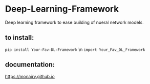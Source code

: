 # Deep-Learning-Framework 
Deep learning framework to ease building of nueral network models.

## to install: ##
``` pip install Your-Fav-DL-Framework ``` \n
``` import Your_Fav_DL_Framework ```


## documentation:
https://monairy.github.io
